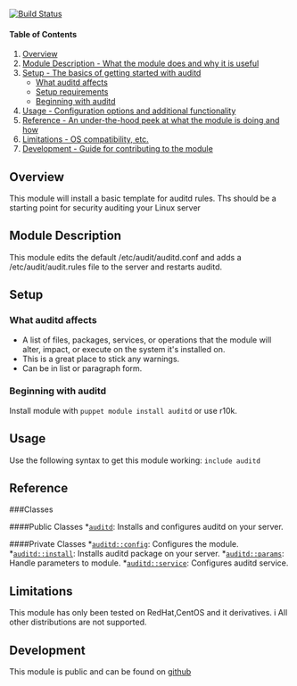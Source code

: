 

[![Build Status](https://travis-ci.org/lgbarn/auditd.png?branch=master)](https://travis-ci.org/lgbarn/auditd)


#### Table of Contents

1. [Overview](#overview)
2. [Module Description - What the module does and why it is useful](#module-description)
3. [Setup - The basics of getting started with auditd](#setup)
    * [What auditd affects](#what-auditd-affects)
    * [Setup requirements](#setup-requirements)
    * [Beginning with auditd](#beginning-with-auditd)
4. [Usage - Configuration options and additional functionality](#usage)
5. [Reference - An under-the-hood peek at what the module is doing and how](#reference)
5. [Limitations - OS compatibility, etc.](#limitations)
6. [Development - Guide for contributing to the module](#development)

## Overview

This module will install a basic template for auditd rules. 
Ths should be a starting point for security auditing your Linux server

## Module Description

This module edits the default /etc/audit/auditd.conf and adds a /etc/audit/audit.rules file to the server and restarts auditd.

## Setup

### What auditd affects

* A list of files, packages, services, or operations that the module will alter,
  impact, or execute on the system it's installed on.
* This is a great place to stick any warnings.
* Can be in list or paragraph form.

### Beginning with auditd

Install module with `puppet module install auditd` or use r10k.

## Usage

Use the following syntax to get this module working:
`include auditd`

## Reference

###Classes

####Public Classes
*[`auditd`](#auditd): Installs and configures auditd on your server.

####Private Classes
*[`auditd::config`](#auditdconfig): Configures the module. 
*[`auditd::install`](#auditdinstall): Installs auditd package on your server.
*[`auditd::params`](#auditdparams): Handle parameters to module.
*[`auditd::service`](#auditdservice): Configures auditd service.

## Limitations

This module has only been tested on RedHat,CentOS and it derivatives. i
All other distributions are not supported.

## Development

This module is public and can be found on [github](https://github.com/lgbarn/auditd)

